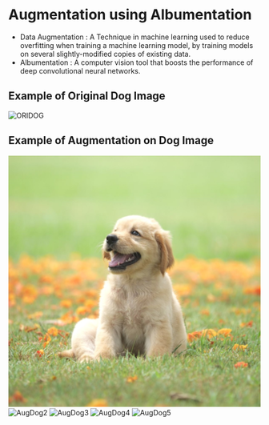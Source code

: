 # Augmentation using Albumentation

- Data Augmentation : A Technique in machine learning used to reduce overfitting when training a machine learning model, by training models on several slightly-modified copies of existing data.
- Albumentation : A computer vision tool that boosts the performance of deep convolutional neural networks.

## Example of Original Dog Image
![ORIDOG](https://hips.hearstapps.com/hmg-prod/images/dog-puppy-on-garden-royalty-free-image-1586966191.jpg?crop=0.752xw:1.00xh;0.175xw,0&resize=1200:*)


## Example of Augmentation on Dog Image
![AugDog1](images/augmented_1_dog_example.jpg)
![AugDog2](https://drive.google.com/file/d/1Igr3eNbPEaEh4h0vzMixVcyTB3XOtuBQ/view?usp=drive_link)
![AugDog3](https://drive.google.com/file/d/1T9EWDU_gL1JCBhBfu464TBPMyqpcf-6v/view?usp=drive_link)
![AugDog4](https://drive.google.com/file/d/1XNXfrsTyKK3znq_kU2_iuZi-I4ztWD3R/view?usp=drive_link)
![AugDog5](https://drive.google.com/file/d/1y_yAXSloQ-AyycfN9MneWMtUgmjiHnMI/view?usp=drive_link)

